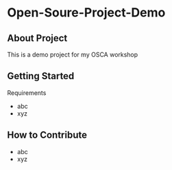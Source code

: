 # Open-Soure-Project-Demo

## About Project
This is a demo project for my OSCA workshop

## Getting Started

Requirements
- abc
- xyz

## How to Contribute
- abc
- xyz

